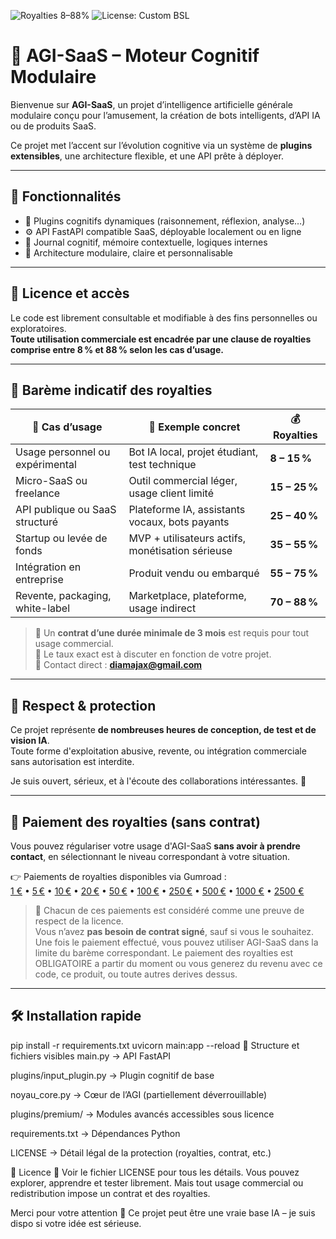 ![Royalties 8–88%](https://img.shields.io/badge/Royalties-8%20to%2088%25-important?style=flat-square&color=red)
![License: Custom BSL](https://img.shields.io/badge/license-Custom%20BSL-blue)

# 🧠 AGI-SaaS – Moteur Cognitif Modulaire

Bienvenue sur **AGI-SaaS**, un projet d’intelligence artificielle générale modulaire conçu pour l’amusement, la création de bots intelligents, d’API IA ou de produits SaaS.

Ce projet met l’accent sur l’évolution cognitive via un système de **plugins extensibles**, une architecture flexible, et une API prête à déployer.

---

## 🚀 Fonctionnalités

- 🔌 Plugins cognitifs dynamiques (raisonnement, réflexion, analyse…)
- ⚙️ API FastAPI compatible SaaS, déployable localement ou en ligne
- 💾 Journal cognitif, mémoire contextuelle, logiques internes
- 🧱 Architecture modulaire, claire et personnalisable

---

## 💸 Licence et accès

Le code est librement consultable et modifiable à des fins personnelles ou exploratoires.  
**Toute utilisation commerciale est encadrée par une clause de royalties comprise entre 8 % et 88 % selon les cas d’usage.**

---

## 📜 Barème indicatif des royalties

| 💼 Cas d’usage                      | 🎯 Exemple concret                              | 💰 Royalties |
|-----------------------------------|-------------------------------------------------|--------------|
| Usage personnel ou expérimental   | Bot IA local, projet étudiant, test technique  | **8 – 15 %** |
| Micro-SaaS ou freelance           | Outil commercial léger, usage client limité    | **15 – 25 %** |
| API publique ou SaaS structuré    | Plateforme IA, assistants vocaux, bots payants | **25 – 40 %** |
| Startup ou levée de fonds         | MVP + utilisateurs actifs, monétisation sérieuse| **35 – 55 %** |
| Intégration en entreprise         | Produit vendu ou embarqué                      | **55 – 75 %** |
| Revente, packaging, white-label   | Marketplace, plateforme, usage indirect        | **70 – 88 %** |

> 📝 Un **contrat d’une durée minimale de 3 mois** est requis pour tout usage commercial.  
> 💼 Le taux exact est à discuter en fonction de votre projet.  
> 📧 Contact direct : **[diamajax@gmail.com](mailto:diamajax@gmail.com)**

---

## 🔐 Respect & protection

Ce projet représente **de nombreuses heures de conception, de test et de vision IA**.  
Toute forme d'exploitation abusive, revente, ou intégration commerciale sans autorisation est interdite.

Je suis ouvert, sérieux, et à l'écoute des collaborations intéressantes. 🤝

---

## 💸 Paiement des royalties (sans contrat)

Vous pouvez régulariser votre usage d'AGI-SaaS **sans avoir à prendre contact**, en sélectionnant le niveau correspondant à votre situation.

👉 Paiements de royalties disponibles via Gumroad :  
[1 €](https://diamajewel.gumroad.com/l/ekjui) • [5 €](https://diamajewel.gumroad.com/l/fuxhg) • [10 €](https://diamajewel.gumroad.com/l/dhhlc) • [20 €](https://diamajewel.gumroad.com/l/hwxxle) • [50 €](https://diamajewel.gumroad.com/l/odvvy) • [100 €](https://diamajewel.gumroad.com/l/ijpnf) • [250 €](https://diamajewel.gumroad.com/l/gunxf) • [500 €](https://diamajewel.gumroad.com/l/sllxv) • [1000 €](https://diamajewel.gumroad.com/l/qmhqx) • [2500 €](https://diamajewel.gumroad.com/l/fqtirg)

> 📜 Chacun de ces paiements est considéré comme une preuve de respect de la licence.  
> Vous n’avez **pas besoin de contrat signé**, sauf si vous le souhaitez.  
> Une fois le paiement effectué, vous pouvez utiliser AGI-SaaS dans la limite du barème correspondant.
Le paiement des royalties est OBLIGATOIRE a partir du moment ou vous generez du revenu avec ce code, ce produit, ou toute autres derives dessus.

---

## 🛠 Installation rapide


pip install -r requirements.txt
uvicorn main:app --reload
📁 Structure et fichiers visibles
main.py → API FastAPI

plugins/input_plugin.py → Plugin cognitif de base

noyau_core.py → Cœur de l’AGI (partiellement déverrouillable)

plugins/premium/ → Modules avancés accessibles sous licence

requirements.txt → Dépendances Python

LICENSE → Détail légal de la protection (royalties, contrat, etc.)

📄 Licence
📜 Voir le fichier LICENSE pour tous les détails.
Vous pouvez explorer, apprendre et tester librement.
Mais tout usage commercial ou redistribution impose un contrat et des royalties.

Merci pour votre attention 🙏
Ce projet peut être une vraie base IA – je suis dispo si votre idée est sérieuse.
